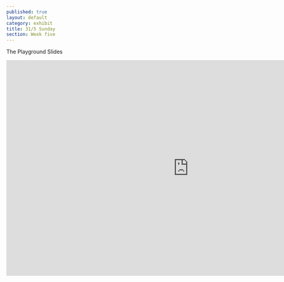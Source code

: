 ```yaml
---
published: true
layout: default
category: exhibit
title: 31/5 Sunday
section: Week five
---
```


The Playground Slides
<br>


<iframe src="https://docs.google.com/presentation/d/1KTK7BazcgEsnoZLI27NanN6bhZNdDkJx5wZK1Lbpmfc/embed?start=true&loop=true&delayms=5000" frameborder="0" width="960" height="569" allowfullscreen="true" mozallowfullscreen="true" webkitallowfullscreen="true"></iframe>
